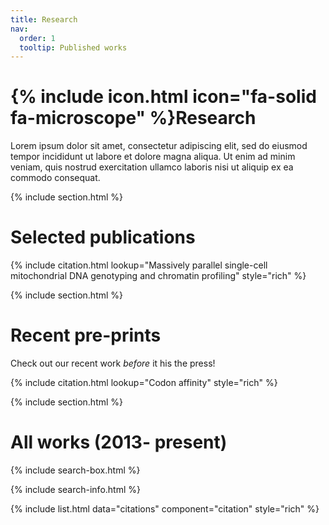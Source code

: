 ```yaml
---
title: Research
nav:
  order: 1
  tooltip: Published works
---
```


# {% include icon.html icon="fa-solid fa-microscope" %}Research

Lorem ipsum dolor sit amet, consectetur adipiscing elit, sed do eiusmod tempor incididunt ut labore et dolore magna aliqua.
Ut enim ad minim veniam, quis nostrud exercitation ullamco laboris nisi ut aliquip ex ea commodo consequat.

{% include section.html %}

# Selected publications

{% include citation.html lookup="Massively parallel single-cell mitochondrial DNA genotyping and chromatin profiling" style="rich" %}

{% include section.html %}

# Recent pre-prints

Check out our recent work _before_ it his the press!

{% include citation.html lookup="Codon affinity" style="rich" %}

{% include section.html %}

# All works (2013- present)

{% include search-box.html %}

{% include search-info.html %}

{% include list.html data="citations" component="citation" style="rich" %}
